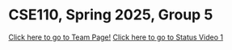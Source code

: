 # CSE110, Spring 2025, Group 5

[Click here to go to Team Page!](https://cse110-sp25-group05.github.io/cse110-sp25-group05/admin/team.html)
[Click here to go to Status Video 1](https://youtu.be/LX4O2Wnf8Ao)
